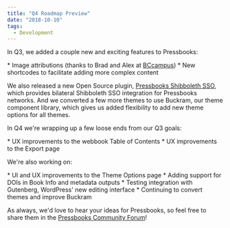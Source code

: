 ```yaml
---
title: "Q4 Roadmap Preview"
date: "2018-10-10"
tags: 
  - Development
---
```


In Q3, we added a couple new and exciting features to Pressbooks:

\* Image attributions (thanks to Brad and Alex at [BCcampus](https://bccampus.ca)) \* New shortcodes to facilitate adding more complex content

We also released a new Open Source plugin, [Pressbooks Shibboleth SSO](https://github.com/pressbooks/pressbooks-shibboleth-sso), which provides bilateral Shibboleth SSO integration for Pressbooks networks. And we converted a few more themes to use Buckram, our theme component library, which gives us added flexibility to add new theme options for all themes.

In Q4 we're wrapping up a few loose ends from our Q3 goals:

\* UX improvements to the webbook Table of Contents \* UX improvements to the Export page

We're also working on:

\* UI and UX improvements to the Theme Options page \* Adding support for DOIs in Book Info and metadata outputs \* Testing integration with Gutenberg, WordPress' new editing interface \* Continuing to convert themes and improve Buckram

As always, we'd love to hear your ideas for Pressbooks, so feel free to share them in the [Pressbooks Community Forum](https://discourse.pressbooks.org)!
